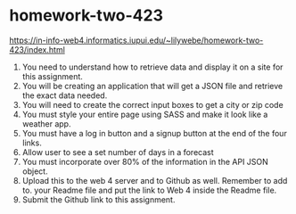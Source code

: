 # homework-two-423
https://in-info-web4.informatics.iupui.edu/~lilywebe/homework-two-423/index.html

1. You need to understand how to retrieve data and display it on a site for this assignment. 
1. You will be creating an application that will get a JSON file and retrieve the exact data needed. 
1. You will need to create the correct input boxes to get a city or zip code
1. You must style your entire page using SASS and make it look like a weather app.  
1. You must have a log in button and a signup button at the end of the four links. 
1. Allow user to see a set number of days in a forecast
1. You must incorporate over 80% of the information in the API JSON object. 
1. Upload this to the web 4 server and to Github as well. Remember to add to. your Readme file and put the link to Web 4 inside the Readme file. 
1. Submit the Github link to this assignment. 
